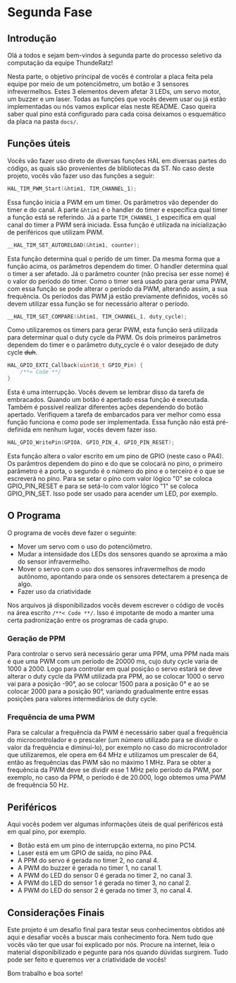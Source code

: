 # Segunda Fase

## Introdução

Olá a todos e sejam bem-vindos à segunda parte do processo seletivo da computação da equipe ThundeRatz!

Nesta parte, o objetivo principal de vocês é controlar a placa feita pela equipe por meio de um potenciômetro, um botão e 3 sensores infrevermelhos. Estes 3 elementos devem afetar 3 LEDs, um servo motor, um buzzer e um laser. Todas as funções que vocês devem usar ou já estão implementadas ou nós vamos explicar elas neste README. Caso queira saber qual pino está configurado para cada coisa deixamos o esquemático da placa na pasta ```docs/```.

## Funções úteis

Vocês vão fazer uso direto de diversas funções HAL em diversas partes do código, as quais são provenientes de blibliotecas da ST. No caso deste projeto, vocês vão fazer uso das funções a seguir:

``` C
HAL_TIM_PWM_Start(&htim1, TIM_CHANNEL_1);
```

Essa função inicia a PWM em um timer. Os parâmetros vão depender do timer e do canal. A parte ```&htim1``` é o handler do timer e especifica qual timer a função está se referindo. Já a parte ```TIM_CHANNEL_1``` especifica em qual canal do timer a PWM será iniciada. Essa função é utilizada na inicialização de periféricos que utilizam PWM. 

``` C
__HAL_TIM_SET_AUTORELOAD(&htim1, counter);
```
Esta função determina qual o perído de um timer. Da mesma forma que a função acima, os parâmetros dependem do timer. O handler determina qual o timer a ser afetado. Já o parâmetro counter (não precisa ser esse nome) é o valor do período do timer. Como o timer será usado para gerar uma PWM, com essa função se pode alterar o período da PWM, alterando assim, a sua frequência. Os períodos das PWM já estão previamente definidos, vocês só devem utilizar essa função se for necessário alterar o período.

``` C
__HAL_TIM_SET_COMPARE(&htim1, TIM_CHANNEL_1, duty_cycle);
```

Como utilizaremos os timers para gerar PWM, esta função será utilizada para determinar qual o duty cycle da PWM. Os dois primeiros parâmetros dependem do timer e o parâmetro duty_cycle é o valor desejado de duty cycle ~~duh~~.

``` C
HAL_GPIO_EXTI_Callback(uint16_t GPIO_Pin) {
    /**< Code **/
}
```

Esta é uma interrupção. Vocês devem se lembrar disso da tarefa de embracados. Quando um botão é apertado essa função é executada. Também é possível realizar diferentes ações dependendo do botão apertado. Verifiquem a tarefa de embarcados para ver melhor como essa função funciona e como pode ser implementada. Essa função não está pré-definida em nenhum lugar, vocês devem fazer isso.

``` C
HAL_GPIO_WritePin(GPIOA, GPIO_PIN_4, GPIO_PIN_RESET);
```

Esta função altera o valor escrito em um pino de GPIO (neste caso o PA4). Os parâmtros dependem do pino e do que se colocará no pino, o primeiro parâmetro é a porta, o segundo é o número do pino e o terceiro é o que se escreverá no pino. Para se setar o pino com valor lógico "0" se coloca GPIO_PIN_RESET e para se setá-lo com valor lógico "1" se coloca GPIO_PIN_SET. Isso pode ser usado para acender um LED, por exemplo.

## O Programa

O programa de vocês deve fazer o seguinte:

- Mover um servo com o uso do potenciômetro.
- Mudar a intensidade dos LEDs dos sensores quando se aproxima a mão do sensor infravermelho.
- Mover o servo com o uso dos sensores infravermelhos de modo autônomo, apontando para onde os sensores detectarem a presença de algo.
- Fazer uso da criatividade

Nos arquivos já disponibilizados vocês devem escrever o código de vocês na área escrito ```/**< Code **/```. Isso é impotante de modo a manter uma certa padronização entre os programas de cada grupo.

### Geração de PPM

Para controlar o servo será necessário gerar uma PPM, uma PPM nada mais é que uma PWM com um período de 20000 ms, cujo duty cycle varia de 1000 a 2000. Logo para controlar em qual posição o servo estará se deve alterar o duty cycle da PWM utilizada pra PPM, ao se colocar 1000 o servo vai para a posição -90°, ao se colocar 1500 para a posição 0° e ao se colocar 2000 para a posição 90°, variando gradualmente entre essas posições para valores intermediários de duty cycle.

### Frequência de uma PWM 

Para se calcular a frequência da PWM é necessário saber qual a frequência do microcontrolador e o prescaler (um número utilizado para se dividir o valor da frequência e diminuí-lo), por exemplo no caso do microcontrolador que utilizaremos, ele opera em 64 MHz e utilizamos um prescaler de 64, então as frequências das PWM são no máximo 1 MHz. Para se obter a frequência da PWM deve se dividir esse 1 MHz pelo período da PWM, por exemplo, no caso da PPM, o período é de 20.000, logo obtemos uma PWM de frequência 50 Hz. 

## Periféricos

Aqui vocês podem ver algumas informações úteis de qual periféricos está em qual pino, por exemplo.

- Botão está em um pino de interrupção externa, no pino PC14.
- Laser está em um GPIO de saída, no pino PA4.
- A PPM do servo é gerada no timer 2, no canal 4.
- A PWM do buzzer é gerada no timer 1, no canal 1.
- A PWM do LED do sensor 0 é gerada no timer 2, no canal 3.
- A PWM do LED do sensor 1 é gerada no timer 3, no canal 2.
- A PWM do LED do sensor 2 é gerada no timer 3, no canal 4.

## Considerações Finais

Este projeto é um desafio final para testar seus conhecimentos obtidos até aqui e desafiar vocês a buscar mais conhecimento fora. Nem tudo que vocês vão ter que usar foi explicado por nós. Procure na internet, leia o material disponibilizado e pegunte para nós quando dúvidas surgirem. Tudo pode ser feito e queremos ver a criatividade de vocês!

Bom trabalho e boa sorte!

